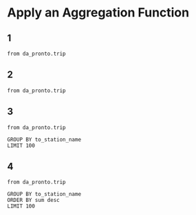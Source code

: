 # Apply an Aggregation Function

## 1
```SELECT  COUNT(*)
from da_pronto.trip
```

## 2
```SELECT sum(tripduration), COUNT(*)
from da_pronto.trip
```

## 3
```SELECT to_station_name, sum(tripduration), COUNT(*)
from da_pronto.trip

GROUP BY to_station_name
LIMIT 100
```

## 4
```SELECT to_station_name, sum(tripduration), COUNT(*)
from da_pronto.trip

GROUP BY to_station_name
ORDER BY sum desc
LIMIT 100
```
